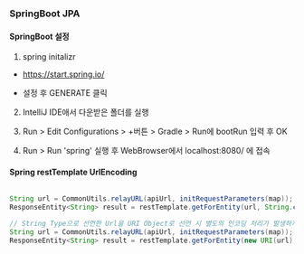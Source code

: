 ### SpringBoot JPA

#### SpringBoot 설정

1. spring initalizr
- https://start.spring.io/

- 설정 후 GENERATE 클릭

2. IntelliJ IDE애서 다운받은 폴더를 실행

3. Run > Edit Configurations > +버튼 > Gradle > Run에 bootRun 입력 후 OK

3. Run > Run 'spring' 실행 후 WebBrowser에서 localhost:8080/ 에 접속

#### Spring restTemplate UrlEncoding
```java

String url = CommonUtils.relayURL(apiUrl, initRequestParameters(map));
ResponseEntity<String> result = restTemplate.getForEntity(url, String.class);

// String Type으로 선언한 Url을 URI Object로 선언 시 별도의 인코딩 처리가 발생하지 않음 
String url = CommonUtils.relayURL(apiUrl, initRequestParameters(map));
ResponseEntity<String> result = restTemplate.getForEntity(new URI(url), String.class);
```